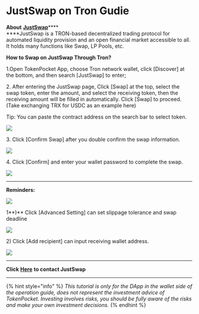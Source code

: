 # JustSwap on Tron Gudie

**About** [**JustSwap**](https://just.network)****\
****JustSwap is a TRON-based decentralized trading protocol for automated liquidity provision and an open financial market accessible to all. It holds many functions like Swap, LP Pools, etc.

**How to Swap on JustSwap Through Tron?**

1.Open TokenPocket App, choose Tron network wallet, click \[Discover] at the bottom, and then search \[JustSwap] to enter;

2\. After entering the JustSwap page, Click \[Swap] at the top, select the swap token, enter the amount, and select the receiving token, then the receiving amount will be filled in automatically. Click \[Swap] to proceed. (Take exchanging TRX for USDC as an example here)

Tip: You can paste the contract address on the search bar to select token.

![](../../.gitbook/assets/justswap1.jpg)

3\. Click \[Confirm Swap] after you double confirm the swap information.

![](../../.gitbook/assets/justswap2.jpg)

4\. Click \[Confirm] and enter your wallet password to complete the swap.

![](../../.gitbook/assets/justswap3.jpg)

****

**Reminders:**

![](../../.gitbook/assets/justswap.jpg)

1**)** Click \[Advanced Setting] can set slippage tolerance and swap deadline

![](../../.gitbook/assets/justswap4.jpg)

2\) Click \[Add recipient] can input receiving wallet address.

![](../../.gitbook/assets/justswap6.jpg)

****

**Click** [**Here**](https://justswap.zendesk.com/hc/en-us) **to contact JustSwap**&#x20;

****

{% hint style="info" %}
_This tutorial is only for the DApp in the wallet side of the operation guide, does not represent the investment advice of TokenPocket. Investing involves risks, you should be fully aware of the risks and make your own investment decisions._
{% endhint %}

